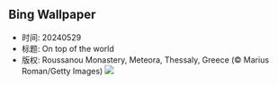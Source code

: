 ## Bing Wallpaper
- 时间: 20240529
- 标题: On top of the world
- 版权: Roussanou Monastery, Meteora, Thessaly, Greece (© Marius Roman/Getty Images)
![](https://cn.bing.com/th?id=OHR.MeteoraMonastery_EN-US5286293282_UHD.jpg&rf=LaDigue_UHD.jpg&pid=hp&w=3840&h=2160&rs=1&c=4)
